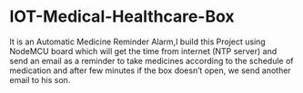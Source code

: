 # IOT-Medical-Healthcare-Box
It is an Automatic Medicine Reminder Alarm,I build this Project using NodeMCU board which will get the time from internet (NTP server) and send an email as a reminder to take medicines according to the schedule of medication and after few minutes if the box doesn’t open, we send another email to his son.
